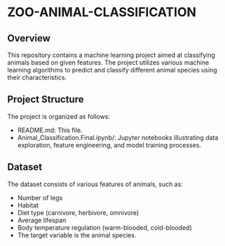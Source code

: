 # ZOO-ANIMAL-CLASSIFICATION
## Overview
This repository contains a machine learning project aimed at classifying animals based on given features. 
The project utilizes various machine learning algorithms to predict and classify different animal species using their characteristics.

## Project Structure
The project is organized as follows:
- README.md: This file.
- Animal_Classification.Final.ipynb/: Jupyter notebooks illustrating data exploration, feature engineering, and model training processes.
## Dataset
The dataset consists of various features of animals, such as:
- Number of legs
- Habitat
- Diet type (carnivore, herbivore, omnivore)
- Average lifespan
- Body temperature regulation (warm-blooded, cold-blooded)
- The target variable is the animal species.

